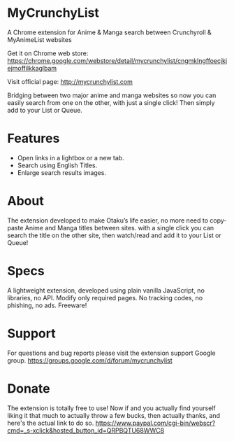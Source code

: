 # MyCrunchyList
A Chrome extension for Anime &amp; Manga search between Crunchyroll &amp; MyAnimeList websites

Get it on Chrome web store:
https://chrome.google.com/webstore/detail/mycrunchylist/cngmklngffoecjkjejmoffilkkaglbam

Visit official page:
http://mycrunchylist.com

Bridging between two major anime and manga websites so now you can easily search from one on the other, with just a single click! Then simply add to your List or Queue.

# Features
* Open links in a lightbox or a new tab.
* Search using English Titles.
* Enlarge search results images.

# About
The extension developed to make Otaku’s life easier, no more need to copy-paste Anime and Manga titles between sites.
with a single click you can search the title on the other site, then watch/read and add it to your List or Queue!

# Specs
A lightweight extension, developed using plain vanilla JavaScript, no libraries, no API. 
Modify only required pages.
No tracking codes, no phishing, no ads.
Freeware!

# Support
For questions and bug reports please visit the extension support Google group.
https://groups.google.com/d/forum/mycrunchylist

# Donate
The extension is totally free to use! 
Now if and you actually find yourself liking it that much to actually throw a few bucks, 
then actually thanks, and here's the actual link to do so.
https://www.paypal.com/cgi-bin/webscr?cmd=_s-xclick&hosted_button_id=QRPBQTU68WWC8
